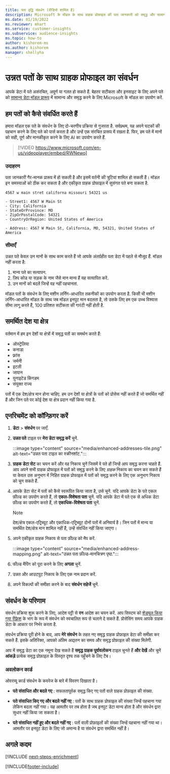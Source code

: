 ```yaml
---
title: पता वृद्धि संवर्धन (वीडियो शामिल है)
description: Microsoft के मॉडल के साथ ग्राहक प्रोफ़ाइल की पता जानकारी को समृद्ध और सामान्य करें.
ms.date: 01/19/2022
ms.reviewer: mhart
ms.service: customer-insights
ms.subservice: audience-insights
ms.topic: how-to
author: kishorem-ms
ms.author: kishorem
manager: shellyha
---
```


# <a name="enrichment-of-customer-profiles-with-enhanced-addresses"></a>उन्नत पतों के साथ ग्राहक प्रोफाइल का संवर्धन

आपके डेटा में पते असंरचित, अपूर्ण या गलत हो सकते हैं. बेहतर सटीकता और इनसाइट के लिए अपने पते को [सामान्य डेटा मॉडल प्रारूप](/common-data-model/schema/core/applicationcommon/address) में सामान्य और समृद्ध करने के लिए Microsoft के मॉडल का उपयोग करें.

## <a name="how-we-enhance-addresses"></a>हम पतों को कैसे संवर्धित करते हैं

हमारा मॉडल एक पते के संवर्धन के लिए दो-चरणीय प्रक्रिया से गुजरता है. सर्वप्रथम, यह अपने घटकों की पहचान करने के लिए पते को पार्स करता है और उन्हें एक संरचित प्रारूप में रखता है. फिर, हम पते में मानों को सही, पूर्ण और मानकीकृत करने के लिए AI का उपयोग करते हैं.

> [!VIDEO https://www.microsoft.com/en-us/videoplayer/embed/RWNewo]

### <a name="example"></a>उदाहरण

पता जानकारी गैर-मानक प्रारूप में हो सकती है और इसमें वर्तनी की त्रुटियां शामिल हो सकती हैं। मॉडल इन समस्याओं को ठीक कर सकता है और एकीकृत ग्राहक प्रोफाइल में सुसंगत पते बना सकता है.

```Input
4567 w main stret californa missouri 54321 us
```

```Output
- Street1: 4567 W Main St
- City: California
- StateOrProvince: MO
- ZipOrPostalCode: 54321
- CountryOrRegion: United States of America

- Address: 4567 W Main St, California, MO, 54321, United States of America
```

### <a name="limitations"></a>सीमाएँ

उन्नत पते केवल उन मानों के साथ काम करते हैं जो आपके अंतर्ग्रहीत पता डेटा में पहले से मौजूद हैं. मॉडल नहीं करता है: 

1. मान्य पते का सत्यापन.
2. ज़िप कोड या सड़क के नाम जैसे मान मान्य हैं यह सत्यापित करें.
3. उन मानों को बदलें जिन्हें वह नहीं पहचानता.

मॉडल पतों के संवर्धन के लिए मशीन लर्निंग-आधारित तकनीकों का उपयोग करता है. किसी भी मशीन लर्निंग-आधारित मॉडल के साथ जब मॉडल इनपुट मान बदलता है, तो उसके लिए हम एक उच्च विश्वास सीमा लागू करते हैं, 100 प्रतिशत सटीकता की गारंटी नहीं होती है.

## <a name="supported-countries-or-regions"></a>समर्थित देश या क्षेत्र

वर्तमान में हम इन देशों या क्षेत्रों में समृद्ध पतों का समर्थन करते हैं: 

- ऑस्ट्रेलिया
- कनाडा
- फ़्रांस
- जर्मनी
- इटली
- जापान
- युनाइटेड किंगडम
- संयुक्त राज्य

पतों में एक देश/क्षेत्र मान होना चाहिए. हम उन देशों या क्षेत्रों के पतों को प्रोसेस नहीं करते हैं जो समर्थित नहीं हैं और जिन पते पर कोई देश या क्षेत्र प्रदान नहीं किया गया है.

## <a name="configure-the-enrichment"></a>एनरिचमेंट को कॉन्फ़िगर करें

1. **डेटा** > **संवर्धन** पर जाएँ.

1. **उन्नत पते** टाइल पर **मेरा डेटा समृद्ध करें** चुनें.

   :::image type="content" source="media/enhanced-addresses-tile.png" alt-text="उन्नत पता टाइल का स्क्रीनशॉट.":::

1. **ग्राहक डेटा सेट** का चयन करें और वह निकाय चुनें जिसमें वे पते हों जिन्हें आप समृद्ध करना चाहते हैं. आप अपने सभी ग्राहक प्रोफाइल में पतों को समृद्ध करने के लिए *ग्राहक* निकाय का चयन कर सकते हैं या केवल उस अनुभाग में निहित ग्राहक प्रोफाइल में पतों को समृद्ध करने के लिए एक अनुभाग निकाय को चुन सकते हैं.

1. आपके डेटा सेट में पतों को कैसे स्वरूपित किया जाता है, उसे चुनें. यदि आपके डेटा के पते एकल फ़ील्ड का उपयोग करते हैं, तो **एकल-विशेषता पता** चुनें. यदि आपके डेटा में पते एक से अधिक डेटा फ़ील्ड का उपयोग करते हैं, तो **एकाधिक-विशेषता पता** चुनें.

   > [!NOTE]
   > देश/क्षेत्र एकल-एट्रिब्यूट और एकाधिक-एट्रिब्यूट दोनों पतों में अनिवार्य है। जिन पतों में मान्य या समर्थित देश/क्षेत्र मान शामिल नहीं हैं, उन्हें संवर्धित नहीं किया जाएगा।

1.  अपने एकीकृत ग्राहक निकाय से पता फ़ील्ड को मैप करें.

    :::image type="content" source="media/enhanced-address-mapping.png" alt-text="उन्नत पता फ़ील्ड-मानचित्रण पृष्ठ.":::

1. फील्ड मैपिंग को पूरा करने के लिए **अगला** चुनें.

1. उन्नत और आउटपुट निकाय के लिए एक नाम प्रदान करें.

1. अपने विकल्पों की समीक्षा करने के बाद **संवर्धन सहेजें** चुनें.

## <a name="enrichment-results"></a>संवर्धन के परिणाम

संवर्धन प्रक्रिया शुरू करने के लिए, आदेश पट्टी से **रन** आदेश का चयन करें. आप सिस्टम को [शेड्यूल किया गया रीफ़्रेश](system.md#schedule-tab) के भाग के रूप में संवर्धन को स्वचालित रूप से चलाने दे सकते हैं. प्रोसेसिंग समय आपके ग्राहक डेटा के आकार पर निर्भर करता है.

संवर्धन प्रक्रिया पूरी होने के बाद, आप **मेरे संवर्धन** के तहत नए समृद्ध ग्राहक प्रोफ़ाइल डेटा की समीक्षा कर सकते हैं. इसके अतिरिक्त, आपको अंतिम अद्यतन का समय और समृद्ध प्रोफ़ाइल की संख्या मिलेगी.

आप में समृद्ध डेटा का एक नमूना देख सकते हैं **समृद्ध ग्राहक पूर्वावलोकन** टाइल चुनते हैं **और देखें** और चुनें **आंकड़े** प्रत्येक समृद्ध प्रोफ़ाइल के विस्तृत दृश्य तक पहुँचने के लिए टैब।

### <a name="overview-card"></a>अवलोकन कार्ड

ओवरव्यू कार्ड संवर्धन के कवरेज के बारे में विवरण दिखाता है। 

* **पते संसाधित और बदले गए** : सफलतापूर्वक समृद्ध किए गए पतों वाले ग्राहक प्रोफ़ाइल की संख्या.

* **पते संसाधित किए गए और बदले नहीं गए** : पतों के साथ ग्राहक प्रोफाइल की संख्या जिन्हें पहचाना गया लेकिन बदला नहीं गया। यह आमतौर पर तब होता है जब इनपुट डेटा मान्य होता है और संवर्धन द्वारा सुधार नहीं किया जा सकता है।

* **पते संसाधित नहीं हुए और बदले नहीं गए** : पतों वाली प्रोफ़ाइलों की संख्या जिन्हें पहचाना नहीं गया था। आमतौर पर इनपुट डेटा के लिए जो अमान्य है या संवर्धन द्वारा समर्थित नहीं है।

## <a name="next-steps"></a>अगले कदम

[!INCLUDE [next-steps-enrichment](../includes/next-steps-enrichment.md)]

[!INCLUDE[footer-include](../includes/footer-banner.md)]
